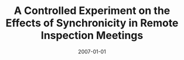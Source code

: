 ---
title: "A Controlled Experiment on the Effects of Synchronicity in Remote Inspection Meetings"
collection: publications
category: conferences
permalink: /publication/2007-01-01-A-Controlled-Experiment-on-the-Effects-of-Synchronicity-in-Remote-Inspection-Meetings
date: 2007-01-01
venue: 'In Proc. of the First International Symposium on Empirical Software Engineering and Measurement, ESEM 2007, September 20-21, 2007, Madrid, Spain'
paperurl: 'https://doi.org/10.1109/ESEM.2007.61'
citation: ' Fabio Calefato,  Filippo Lanubile,  Teresa Mallardo, &quot;A Controlled Experiment on the Effects of Synchronicity in Remote Inspection Meetings.&quot; <i>In Proc. of the First International Symposium on Empirical Software Engineering and Measurement, ESEM 2007, September 20-21, 2007, Madrid, Spain</i>, 2007.'
doi: https://doi.org/10.1109/ESEM.2007.61
---